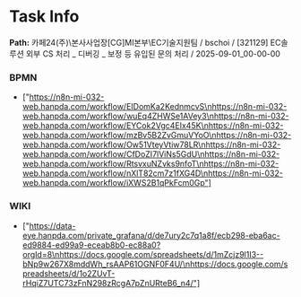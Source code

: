 # Task Info

**Path:** 카페24(주)\본사사업장\[CG]MI본부\EC기술지원팀 / bschoi / [321129] EC솔루션 외부 CS 처리 _ 디버깅 _ 보정 등 유입된 문의 처리 / 2025-09-01_00-00-00

### BPMN
- ["https://n8n-mi-032-web.hanpda.com/workflow/EIDomKa2KednmcvS\nhttps://n8n-mi-032-web.hanpda.com/workflow/wuEq4ZHWSe1AVey3\nhttps://n8n-mi-032-web.hanpda.com/workflow/EYCok2Vgc4EIx45K\nhttps://n8n-mi-032-web.hanpda.com/workflow/mzBv5B2ZvGmuVYoO\nhttps://n8n-mi-032-web.hanpda.com/workflow/Ow51VteyVtiw78LR\nhttps://n8n-mi-032-web.hanpda.com/workflow/CfDoZI7lViNs5GdU\nhttps://n8n-mi-032-web.hanpda.com/workflow/RtsvxuNZvks9nfoT\nhttps://n8n-mi-032-web.hanpda.com/workflow/nXlT82cm7z1fXG4D\nhttps://n8n-mi-032-web.hanpda.com/workflow/iXWS2B1qPkFcm0Gp"]

### WIKI
- ["https://data-eye.hanpda.com/private_grafana/d/de7ury2c7q1a8f/ecb298-eba6ac-ed9884-ed99a9-eceab8b0-ec88a0?orgId=8\nhttps://docs.google.com/spreadsheets/d/1mZcjz9l1I3--bNp9w267X8mddWh_rsAAP61OGNF0F4U/\nhttps://docs.google.com/spreadsheets/d/1o2ZUvT-rHqiZ7UTC73zFnN298zRcgA7pZnURteB6_n4/"]

